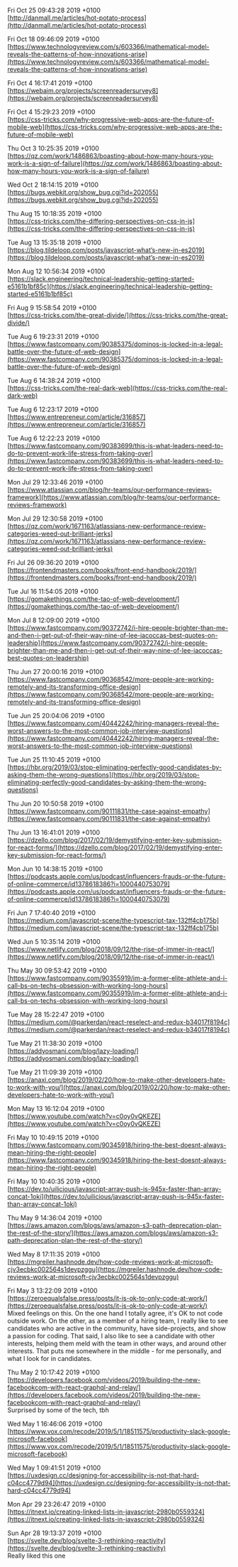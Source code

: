 Fri Oct 25 09:43:28 2019 +0100  
[http://danmall.me/articles/hot-potato-process](http://danmall.me/articles/hot-potato-process)  



Fri Oct 18 09:46:09 2019 +0100  
[https://www.technologyreview.com/s/603366/mathematical-model-reveals-the-patterns-of-how-innovations-arise](https://www.technologyreview.com/s/603366/mathematical-model-reveals-the-patterns-of-how-innovations-arise)  



Fri Oct 4 16:17:41 2019 +0100  
[https://webaim.org/projects/screenreadersurvey8](https://webaim.org/projects/screenreadersurvey8)  



Fri Oct 4 15:29:23 2019 +0100  
[https://css-tricks.com/why-progressive-web-apps-are-the-future-of-mobile-web](https://css-tricks.com/why-progressive-web-apps-are-the-future-of-mobile-web)  



Thu Oct 3 10:25:35 2019 +0100  
[https://qz.com/work/1486863/boasting-about-how-many-hours-you-work-is-a-sign-of-failure](https://qz.com/work/1486863/boasting-about-how-many-hours-you-work-is-a-sign-of-failure)  



Wed Oct 2 18:14:15 2019 +0100  
[https://bugs.webkit.org/show_bug.cgi?id=202055](https://bugs.webkit.org/show_bug.cgi?id=202055)  



Thu Aug 15 10:18:35 2019 +0100  
[https://css-tricks.com/the-differing-perspectives-on-css-in-js](https://css-tricks.com/the-differing-perspectives-on-css-in-js)  



Tue Aug 13 15:35:18 2019 +0100  
[https://blog.tildeloop.com/posts/javascript-what’s-new-in-es2019](https://blog.tildeloop.com/posts/javascript-what’s-new-in-es2019)  



Mon Aug 12 10:56:34 2019 +0100  
[https://slack.engineering/technical-leadership-getting-started-e5161b1bf85c](https://slack.engineering/technical-leadership-getting-started-e5161b1bf85c)  



Fri Aug 9 15:58:54 2019 +0100  
[https://css-tricks.com/the-great-divide/](https://css-tricks.com/the-great-divide/)  



Tue Aug 6 19:23:31 2019 +0100  
[https://www.fastcompany.com/90385375/dominos-is-locked-in-a-legal-battle-over-the-future-of-web-design](https://www.fastcompany.com/90385375/dominos-is-locked-in-a-legal-battle-over-the-future-of-web-design)  



Tue Aug 6 14:38:24 2019 +0100  
[https://css-tricks.com/the-real-dark-web](https://css-tricks.com/the-real-dark-web)  



Tue Aug 6 12:23:17 2019 +0100  
[https://www.entrepreneur.com/article/316857](https://www.entrepreneur.com/article/316857)  



Tue Aug 6 12:22:23 2019 +0100  
[https://www.fastcompany.com/90383699/this-is-what-leaders-need-to-do-to-prevent-work-life-stress-from-taking-over](https://www.fastcompany.com/90383699/this-is-what-leaders-need-to-do-to-prevent-work-life-stress-from-taking-over)  



Mon Jul 29 12:33:46 2019 +0100  
[https://www.atlassian.com/blog/hr-teams/our-performance-reviews-framework](https://www.atlassian.com/blog/hr-teams/our-performance-reviews-framework)  



Mon Jul 29 12:30:58 2019 +0100  
[https://qz.com/work/1671163/atlassians-new-performance-review-categories-weed-out-brilliant-jerks](https://qz.com/work/1671163/atlassians-new-performance-review-categories-weed-out-brilliant-jerks)  



Fri Jul 26 09:36:20 2019 +0100  
[https://frontendmasters.com/books/front-end-handbook/2019/](https://frontendmasters.com/books/front-end-handbook/2019/)  



Tue Jul 16 11:54:05 2019 +0100  
[https://gomakethings.com/the-tao-of-web-development/](https://gomakethings.com/the-tao-of-web-development/)  



Mon Jul 8 12:09:00 2019 +0100  
[https://www.fastcompany.com/90372742/i-hire-people-brighter-than-me-and-then-i-get-out-of-their-way-nine-of-lee-iacoccas-best-quotes-on-leadership](https://www.fastcompany.com/90372742/i-hire-people-brighter-than-me-and-then-i-get-out-of-their-way-nine-of-lee-iacoccas-best-quotes-on-leadership)  



Thu Jun 27 20:00:16 2019 +0100  
[https://www.fastcompany.com/90368542/more-people-are-working-remotely-and-its-transforming-office-design](https://www.fastcompany.com/90368542/more-people-are-working-remotely-and-its-transforming-office-design)  



Tue Jun 25 20:04:06 2019 +0100  
[https://www.fastcompany.com/40442242/hiring-managers-reveal-the-worst-answers-to-the-most-common-job-interview-questions](https://www.fastcompany.com/40442242/hiring-managers-reveal-the-worst-answers-to-the-most-common-job-interview-questions)  



Tue Jun 25 11:10:45 2019 +0100  
[https://hbr.org/2019/03/stop-eliminating-perfectly-good-candidates-by-asking-them-the-wrong-questions](https://hbr.org/2019/03/stop-eliminating-perfectly-good-candidates-by-asking-them-the-wrong-questions)  



Thu Jun 20 10:50:58 2019 +0100  
[https://www.fastcompany.com/90111831/the-case-against-empathy](https://www.fastcompany.com/90111831/the-case-against-empathy)  



Thu Jun 13 16:41:01 2019 +0100  
[https://dzello.com/blog/2017/02/19/demystifying-enter-key-submission-for-react-forms/](https://dzello.com/blog/2017/02/19/demystifying-enter-key-submission-for-react-forms/)  



Mon Jun 10 14:38:15 2019 +0100  
[https://podcasts.apple.com/us/podcast/influencers-frauds-or-the-future-of-online-commerce/id1378618386?i=1000440753079](https://podcasts.apple.com/us/podcast/influencers-frauds-or-the-future-of-online-commerce/id1378618386?i=1000440753079)  



Fri Jun 7 17:40:40 2019 +0100  
[https://medium.com/javascript-scene/the-typescript-tax-132ff4cb175b](https://medium.com/javascript-scene/the-typescript-tax-132ff4cb175b)  



Wed Jun 5 10:35:14 2019 +0100  
[https://www.netlify.com/blog/2018/09/12/the-rise-of-immer-in-react/](https://www.netlify.com/blog/2018/09/12/the-rise-of-immer-in-react/)  



Thu May 30 09:53:42 2019 +0100  
[https://www.fastcompany.com/90355919/im-a-former-elite-athlete-and-i-call-bs-on-techs-obsession-with-working-long-hours](https://www.fastcompany.com/90355919/im-a-former-elite-athlete-and-i-call-bs-on-techs-obsession-with-working-long-hours)  



Tue May 28 15:22:47 2019 +0100  
[https://medium.com/@parkerdan/react-reselect-and-redux-b34017f8194c](https://medium.com/@parkerdan/react-reselect-and-redux-b34017f8194c)  



Tue May 21 11:38:30 2019 +0100  
[https://addyosmani.com/blog/lazy-loading/](https://addyosmani.com/blog/lazy-loading/)  



Tue May 21 11:09:39 2019 +0100  
[https://anaxi.com/blog/2019/02/20/how-to-make-other-developers-hate-to-work-with-you/](https://anaxi.com/blog/2019/02/20/how-to-make-other-developers-hate-to-work-with-you/)  



Mon May 13 16:12:04 2019 +0100  
[https://www.youtube.com/watch?v=c0oy0vQKEZE](https://www.youtube.com/watch?v=c0oy0vQKEZE)  



Fri May 10 10:49:15 2019 +0100  
[https://www.fastcompany.com/90345918/hiring-the-best-doesnt-always-mean-hiring-the-right-people](https://www.fastcompany.com/90345918/hiring-the-best-doesnt-always-mean-hiring-the-right-people)  



Fri May 10 10:40:35 2019 +0100  
[https://dev.to/uilicious/javascript-array-push-is-945x-faster-than-array-concat-1oki](https://dev.to/uilicious/javascript-array-push-is-945x-faster-than-array-concat-1oki)  



Thu May 9 14:36:04 2019 +0100  
[https://aws.amazon.com/blogs/aws/amazon-s3-path-deprecation-plan-the-rest-of-the-story/](https://aws.amazon.com/blogs/aws/amazon-s3-path-deprecation-plan-the-rest-of-the-story/)  



Wed May 8 17:11:35 2019 +0100  
[https://mgreiler.hashnode.dev/how-code-reviews-work-at-microsoft-cjv3ecbkc002564s1devpzggu](https://mgreiler.hashnode.dev/how-code-reviews-work-at-microsoft-cjv3ecbkc002564s1devpzggu)  



Fri May 3 13:22:09 2019 +0100  
[https://zeroequalsfalse.press/posts/it-is-ok-to-only-code-at-work/](https://zeroequalsfalse.press/posts/it-is-ok-to-only-code-at-work/)  
Mixed feelings on this. On the one hand I totally agree, it's OK to not code outside work. On the other, as a member of a hiring team, I really like to see candidates who are active in the community, have side-projects, and show a passion for coding. That said, I also like to see a candidate with other interests, helping them meld with the team in other ways, and around other interests. That puts me somewhere in the middle - for me personally, and what I look for in candidates.



Thu May 2 10:17:42 2019 +0100  
[https://developers.facebook.com/videos/2019/building-the-new-facebookcom-with-react-graphql-and-relay/](https://developers.facebook.com/videos/2019/building-the-new-facebookcom-with-react-graphql-and-relay/)  
Surprised by some of the tech, tbh



Wed May 1 16:46:06 2019 +0100  
[https://www.vox.com/recode/2019/5/1/18511575/productivity-slack-google-microsoft-facebook](https://www.vox.com/recode/2019/5/1/18511575/productivity-slack-google-microsoft-facebook)  



Wed May 1 09:41:51 2019 +0100  
[https://uxdesign.cc/designing-for-accessibility-is-not-that-hard-c04cc4779d94](https://uxdesign.cc/designing-for-accessibility-is-not-that-hard-c04cc4779d94)  



Mon Apr 29 23:26:47 2019 +0100  
[https://itnext.io/creating-linked-lists-in-javascript-2980b0559324](https://itnext.io/creating-linked-lists-in-javascript-2980b0559324)  



Sun Apr 28 19:13:37 2019 +0100  
[https://svelte.dev/blog/svelte-3-rethinking-reactivity](https://svelte.dev/blog/svelte-3-rethinking-reactivity)  
Really liked this one


